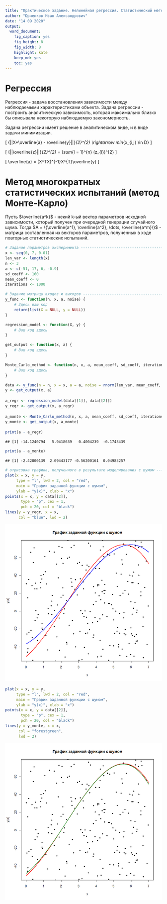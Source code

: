 ```yaml
---
title: "Практическое задание. Нелинейная регрессия. Статистический метод многократных испытаний."
author: "Юрченков Иван Александрович"
date: "14 09 2020"
output: 
  word_document: 
    fig_caption: yes
    fig_height: 8
    fig_width: 8
    highlight: kate
    keep_md: yes
    toc: yes
---
```


# Регрессия

Регрессия - задача восстановления зависимости между наблюдаемыми характеристиками объекта. Задача регрессии - построить аналитическую зависимость, которая максимально близко бы описывала некоторую наблюдаемую закономерность.

Задача регрессии имеет решение в аналитическом виде, и в виде задачи минимизации.

\[
{||X*\overline{a} - \overline{y}||}_{2}^{2} \rightarrow min_{x_{i,j} \in D}
\]

\[
{||\overline{z}||}_{2}^{2} = \sum_{i = 1}^{n} (z_{i})^{2}
\]

\[
\overline{a} = (X^TX)^{-1}X^{T}\overline{y}
\]

# Метод многократных статистических испытаний (метод Монте-Карло)

Пусть $\overline{a^k}$ - некий k-ый вектор параметров исходной зависимости, который получен при очередной генерации случайного шума. Тогда $A = \{\overline{a^1}, \overline{a^2}, \dots, \overline{a^m}\}$ - матрица составленная из векторов параметров, полученных в ходе повторных статистических испытаний. 




```r
# Задание параметров эксперимента -----------------------------------------
x <- seq(0, 7, 0.01)
len_var <- length(x)
n <- 3
a <- c(-51, 17, 6, -0.9)
sd_coeff <- 160
mean_coeff <- 0
iterations <- 1000
```


```r
# Задание матрицы входов и выходов ----------------------------------------
y_func <- function(n, x, a, noise) {
    # Здесь ваш код
    return(list(X = NULL, y = NULL))
}
```





```r
regression_model <- function(X, y) {
    # Ваш код здесь
}
```




```r
get_output <- function(x, a) {
    # Ваш код здесь
}
```




```r
Monte_Carlo_method <- function(n, x, a, mean_coeff, sd_coeff, iterations) {
    # Ваш код здесь
}
```





```r
data <- y_func(n = n, x = x, a = a, noise = rnorm(len_var, mean_coeff, sd_coeff))
y <- get_output(x, a)

a_regr <- regression_model(data[[1]], data[[2]])
y_regr <- get_output(x, a_regr)

a_monte <- Monte_Carlo_method(n, x, a, mean_coeff, sd_coeff, iterations)
y_monte <- get_output(x, a_monte)

print(a - a_regr)
```

```
## [1] -14.1240794   5.9418639   0.4004239  -0.1743439
```

```r
print(a - a_monte)
```

```
## [1] -2.42000139  2.09443177 -0.56200161  0.04983257
```



```r
# отрисовка графика, полученного в результате моделирования с шумом -------
plot(x = x, y = y, 
     type = "l", lwd = 2, col = "red",
     main = "График заданной функции с шумом",
     ylab = "y(x)", xlab = "x")
points(x = x, y = data[[2]], 
       type = "p", cex = 1, 
       pch = 20, col = "black")
lines(y = y_regr, x = x, 
      col = "blue", lwd = 2)
```

![](practice_linear_monte_files/figure-docx/unnamed-chunk-2-1.png)<!-- -->



```r
plot(x = x, y = y, 
     type = "l", lwd = 2, col = "red",
     main = "График заданной функции с шумом",
     ylab = "y(x)", xlab = "x")
points(x = x, y = data[[2]], 
       type = "p", cex = 1, 
       pch = 20, col = "black")
lines(y = y_monte, x = x, 
      col = "forestgreen", 
      lwd = 2)
```

![](practice_linear_monte_files/figure-docx/unnamed-chunk-3-1.png)<!-- -->

